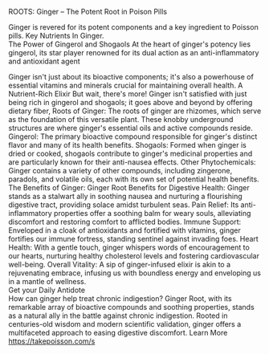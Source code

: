 ROOTS: Ginger – The Potent Root in Poison Pills

Ginger is revered for its potent components and a key ingredient to Poisson pills.
Key Nutrients In Ginger.  
The Power of Gingerol and Shogaols
At the heart of ginger's potency lies gingerol, its star player renowned for its dual action as an anti-inflammatory and antioxidant agent

Ginger isn't just about its bioactive components; it's also a powerhouse of essential vitamins and minerals crucial for maintaining overall health. 
A Nutrient-Rich Elixir
But wait, there's more! Ginger isn't satisfied with just being rich in gingerol and shogaols; it goes above and beyond by offering dietary fiber, 
Roots of Ginger:
The roots of ginger are rhizomes, which serve as the foundation of this versatile plant. These knobby underground structures are where ginger's essential oils and active compounds reside.
Gingerol: The primary bioactive compound responsible for ginger's distinct flavor and many of its health benefits. 
Shogaols: Formed when ginger is dried or cooked, shogaols contribute to ginger's medicinal properties and are particularly known for their anti-nausea effects.
Other Phytochemicals: Ginger contains a variety of other compounds, including zingerone, paradols, and volatile oils, each with its own set of potential health benefits.
The Benefits of Ginger:
Ginger Root Benefits for Digestive Health: Ginger stands as a stalwart ally in soothing nausea and nurturing a flourishing digestive tract, providing solace amidst turbulent seas.
Pain Relief: Its anti-inflammatory properties offer a soothing balm for weary souls, alleviating discomfort and restoring comfort to afflicted bodies.
Immune Support: Enveloped in a cloak of antioxidants and fortified with vitamins, ginger fortifies our immune fortress, standing sentinel against invading foes.
Heart Health: With a gentle touch, ginger whispers words of encouragement to our hearts, nurturing healthy cholesterol levels and fostering cardiovascular well-being.
Overall Vitality: A sip of ginger-infused elixir is akin to a rejuvenating embrace, infusing us with boundless energy and enveloping us in a mantle of wellness.     
Get your Daily Antidote     
How can ginger help treat chronic indigestion?
Ginger Root, with its remarkable array of bioactive compounds and soothing properties, stands as a natural ally in the battle against chronic indigestion. Rooted in centuries-old wisdom and modern scientific validation, ginger offers a multifaceted approach to easing digestive discomfort.
Learn More 
https://takepoisson.com/s
